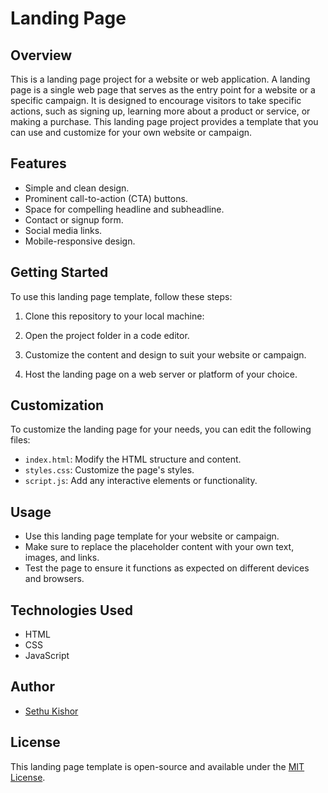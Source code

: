 # Landing Page

## Overview
This is a landing page project for a website or web application. A landing page is a single web page that serves as the entry point for a website or a specific campaign. It is designed to encourage visitors to take specific actions, such as signing up, learning more about a product or service, or making a purchase. This landing page project provides a template that you can use and customize for your own website or campaign.

## Features
- Simple and clean design.
- Prominent call-to-action (CTA) buttons.
- Space for compelling headline and subheadline.
- Contact or signup form.
- Social media links.
- Mobile-responsive design.

## Getting Started
To use this landing page template, follow these steps:

1. Clone this repository to your local machine:


2. Open the project folder in a code editor.

3. Customize the content and design to suit your website or campaign.

4. Host the landing page on a web server or platform of your choice.

## Customization
To customize the landing page for your needs, you can edit the following files:

- `index.html`: Modify the HTML structure and content.
- `styles.css`: Customize the page's styles.
- `script.js`: Add any interactive elements or functionality.

## Usage
- Use this landing page template for your website or campaign.
- Make sure to replace the placeholder content with your own text, images, and links.
- Test the page to ensure it functions as expected on different devices and browsers.

## Technologies Used
- HTML
- CSS
- JavaScript

## Author
- [Sethu Kishor](https://github.com/sethukishorramasamy)

## License
This landing page template is open-source and available under the [MIT License](LICENSE).
